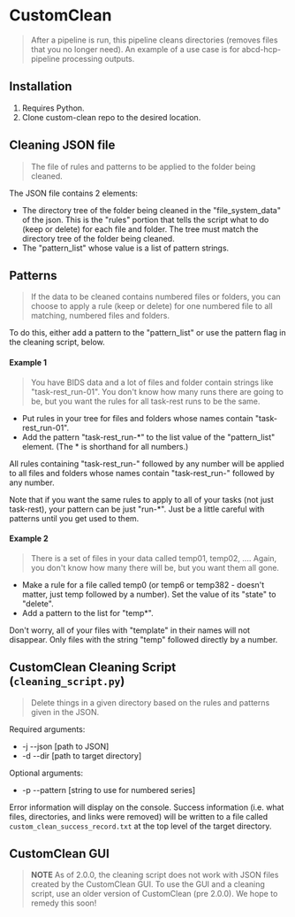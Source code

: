 # CustomClean

> After a pipeline is run, this pipeline cleans directories (removes files that you no longer need). An example of a use case is for abcd-hcp-pipeline processing outputs.

## Installation

1. Requires Python.
2. Clone custom-clean repo to the desired location.

## Cleaning JSON file

> The file of rules and patterns to be applied to the folder being cleaned.

The JSON file contains 2 elements:
  * The directory tree of the folder being cleaned in the "file_system_data" of
  the json. This is the "rules" portion that tells the script what to do (keep
  or delete) for each file and folder. The tree must match the directory tree
  of the folder being cleaned.
  * The "pattern_list" whose value is a list of pattern strings.

## Patterns

> If the data to be cleaned contains numbered files or folders, you can choose
to apply a rule (keep or delete) for one numbered file to all matching,
numbered files and folders.

To do this, either add a pattern to the "pattern_list" or use the pattern flag
in the cleaning script, below.

#### Example 1

> You have BIDS data and a lot of files and folder contain strings like
"task-rest_run-01". You don't know how many runs there are going to be, but
you want the rules for all task-rest runs to be the same.

 * Put rules in your tree for files and folders whose names contain "task-rest_run-01".
 * Add the pattern "task-rest_run-\*" to the list value of the "pattern_list"
element. (The \* is shorthand for all numbers.)

All rules containing "task-rest_run-" followed by any number will be applied to
all files and folders whose names contain "task-rest_run-" followed by any
number.

Note that if you want the same rules to apply to all of your tasks (not just
task-rest), your pattern can be just "run-\*". Just be a little careful with
patterns until you get used to them.

#### Example 2

> There is a set of files in your data called temp01, temp02, .... Again, you
don't know how many there will be, but you want them all gone.

* Make a rule for a file called temp0 (or temp6 or temp382 - doesn't matter,
just temp followed by a number). Set the value of its "state" to "delete".
* Add a pattern to the list for "temp*".

Don't worry, all of your files with "template" in their names will not
disappear. Only files with the string "temp" followed directly by a number.


## CustomClean Cleaning Script (`cleaning_script.py`)

> Delete things in a given directory based on the rules and patterns given in
the JSON.

Required arguments:
  * -j --json [path to JSON]
  * -d --dir [path to target directory]

Optional arguments:
  * -p --pattern [string to use for numbered series]

Error information will display on the console.
Success information (i.e. what files, directories, and links were removed) will
be written to a file called `custom_clean_success_record.txt` at the top level
of the target directory.


## CustomClean GUI

> **NOTE** As of 2.0.0, the cleaning script does not work with JSON files
created by the CustomClean GUI. To use the GUI and a cleaning script, use an
older version of CustomClean (pre 2.0.0). We hope to remedy this soon!
